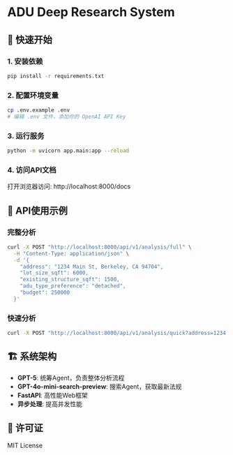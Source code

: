 # ADU Deep Research System

## 🚀 快速开始

### 1. 安装依赖
```bash
pip install -r requirements.txt
```

### 2. 配置环境变量
```bash
cp .env.example .env
# 编辑 .env 文件，添加你的 OpenAI API Key
```

### 3. 运行服务
```bash
python -m uvicorn app.main:app --reload
```

### 4. 访问API文档
打开浏览器访问: http://localhost:8000/docs

## 📝 API使用示例

### 完整分析
```bash
curl -X POST "http://localhost:8000/api/v1/analysis/full" \
  -H "Content-Type: application/json" \
  -d '{
    "address": "1234 Main St, Berkeley, CA 94704",
    "lot_size_sqft": 6000,
    "existing_structure_sqft": 1500,
    "adu_type_preference": "detached",
    "budget": 250000
  }'
```

### 快速分析
```bash
curl -X POST "http://localhost:8000/api/v1/analysis/quick?address=1234 Main St, Berkeley, CA"
```

## 🏗️ 系统架构

- **GPT-5**: 统筹Agent，负责整体分析流程
- **GPT-4o-mini-search-preview**: 搜索Agent，获取最新法规
- **FastAPI**: 高性能Web框架
- **异步处理**: 提高并发性能

## 📄 许可证

MIT License
